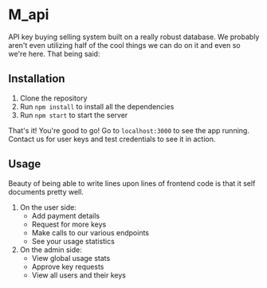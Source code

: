 # M_api

API key buying selling system built on a really robust database. We probably
aren't even utilizing half of the cool things we can do on it and even so we're here.
That being said:

## Installation
1. Clone the repository
2. Run `npm install` to install all the dependencies
3. Run `npm start` to start the server

That's it! You're good to go! Go to `localhost:3000` to see the app running.
Contact us for user keys and test credentials to see it in action.

## Usage
Beauty of being able to write lines upon lines of frontend code is that it
self documents pretty well. 
1. On the user side:
   - Add payment details
   - Request for more keys
   - Make calls to our various endpoints
   - See your usage statistics
2. On the admin side:
   - View global usage stats
   - Approve key requests
   - View all users and their keys